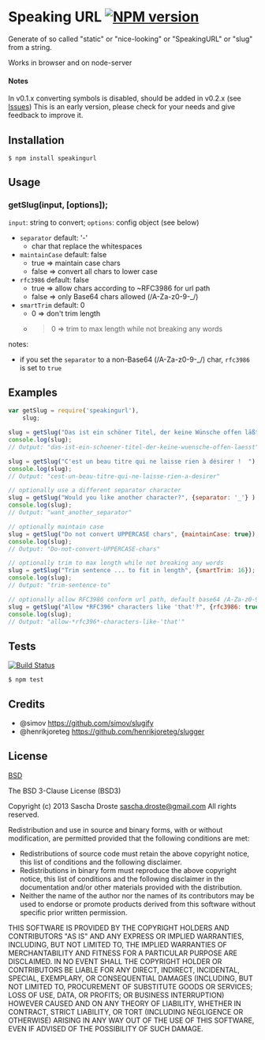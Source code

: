 # Speaking URL [![NPM version](https://badge.fury.io/js/speakingurl.png)](http://badge.fury.io/js/speakingurl)
Generate of so called "static" or "nice-looking" or "SpeakingURL" or "slug" from a string.

Works in browser and on node-server

#### Notes
In v0.1.x converting symbols is disabled, should be added in v0.2.x (see [Issues](https://github.com/pid/speakingurl/issues))
This is an early version, please check for your needs and give feedback to improve it.

## Installation
    $ npm install speakingurl

## Usage
### getSlug(input, [options]);
```input```: string to convert; ```options```: config object (see below)

* ```separator``` default: '-'    
    * char that replace the whitespaces
* ```maintainCase``` default: false
    * true => maintain case chars
    * false => convert all chars to lower case
* ```rfc3986``` default: false 
    * true => allow chars according to ~RFC3986 for url path
    * false => only Base64 chars allowed (/A-Za-z0-9-_/)
* ```smartTrim``` default: 0  
    * 0 => don't trim length
    * >0 => trim to max length while not breaking any words    

notes: 
- if you set the ```separator``` to a non-Base64 (/A-Za-z0-9-_/) char, ```rfc3986``` is set to ```true```

## Examples
```javascript
var getSlug = require('speakingurl'),
    slug;

slug = getSlug("Das ist ein schöner Titel, der keine Wünsche offen läßt !  ");
console.log(slug);
// Output: "das-ist-ein-schoener-titel-der-keine-wuensche-offen-laesst"

slug = getSlug("C'est un beau titre qui ne laisse rien à désirer !  ");
console.log(slug);
// Output: "cest-un-beau-titre-qui-ne-laisse-rien-a-desirer"

// optionally use a different separator character
slug = getSlug("Would you like another character?", {separator: '_'} );
console.log(slug);
// Output: "want_another_separator"

// optionally maintain case
slug = getSlug("Do not convert UPPERCASE chars", {maintainCase: true});
console.log(slug);
// Output: "Do-not-convert-UPPERCASE-chars"

// optionally trim to max length while not breaking any words
slug = getSlug("Trim sentence ... to fit in length", {smartTrim: 16});
console.log(slug);
// Output: "trim-sentence-to"

// optionally allow RFC3986 conform url path, default base64 /A-Za-z0-9_-/
slug = getSlug("Allow *RFC396* characters like 'that'?", {rfc3986: true} );
console.log(slug);
// Output: "allow-*rfc396*-characters-like-'that'"

```
## Tests
[![Build Status](https://travis-ci.org/pid/speakingurl.png)](https://travis-ci.org/pid/speakingurl)
```shell
$ npm test
```

## Credits
- @simov https://github.com/simov/slugify
- @henrikjoreteg https://github.com/henrikjoreteg/slugger

## License
[BSD](https://raw.github.com/pid/speakingurl/master/LICENCE)

The BSD 3-Clause License (BSD3)

Copyright (c) 2013 Sascha Droste <sascha.droste@gmail.com>
All rights reserved.

Redistribution and use in source and binary forms, with or without modification, are permitted provided that the following conditions are met:

* Redistributions of source code must retain the above copyright notice, this list of conditions and the following disclaimer.
* Redistributions in binary form must reproduce the above copyright notice, this list of conditions and the following disclaimer in the documentation and/or other materials provided with the distribution.
* Neither the name of the author nor the names of its contributors may be used to endorse or promote products derived from this software without specific prior written permission.

THIS SOFTWARE IS PROVIDED BY THE COPYRIGHT HOLDERS AND CONTRIBUTORS "AS IS" AND ANY EXPRESS OR IMPLIED WARRANTIES, INCLUDING, BUT NOT LIMITED TO, THE IMPLIED WARRANTIES OF MERCHANTABILITY AND FITNESS FOR A PARTICULAR PURPOSE ARE DISCLAIMED. IN NO EVENT SHALL THE COPYRIGHT HOLDER OR CONTRIBUTORS BE LIABLE FOR ANY DIRECT, INDIRECT, INCIDENTAL, SPECIAL, EXEMPLARY, OR CONSEQUENTIAL DAMAGES (INCLUDING, BUT NOT LIMITED TO, PROCUREMENT OF SUBSTITUTE GOODS OR SERVICES; LOSS OF USE, DATA, OR PROFITS; OR BUSINESS INTERRUPTION) HOWEVER CAUSED AND ON ANY THEORY OF LIABILITY, WHETHER IN CONTRACT, STRICT LIABILITY, OR TORT (INCLUDING NEGLIGENCE OR OTHERWISE) ARISING IN ANY WAY OUT OF THE USE OF THIS SOFTWARE, EVEN IF ADVISED OF THE POSSIBILITY OF SUCH DAMAGE.
